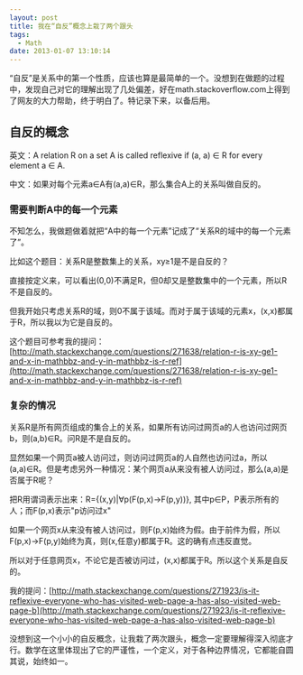```yaml
---
layout: post
title: 我在“自反”概念上栽了两个跟头
tags:
  - Math
date: 2013-01-07 13:10:14
---
```


“自反”是关系中的第一个性质，应该也算是最简单的一个。没想到在做题的过程中，发现自己对它的理解出现了几处偏差，好在math.stackoverflow.com上得到了网友的大力帮助，终于明白了。特记录下来，以备后用。

## 自反的概念

英文：A relation R on a set A is called reflexive if (a, a) ∈ R for every element a ∈ A.

中文：如果对每个元素a∈A有(a,a)∈R，那么集合A上的关系叫做自反的。

### 需要判断A中的每一个元素

不知怎么，我做题做着就把“A中的每一个元素”记成了“关系R的域中的每一个元素了”。

比如这个题目：关系R是整数集上的关系，xy≥1是不是自反的？

直接按定义来，可以看出(0,0)不满足R，但0却又是整数集中的一个元素，所以R不是自反的。

但我开始只考虑关系R的域，则0不属于该域。而对于属于该域的元素x，(x,x)都属于R，所以我以为它是自反的。

这个题目可参考我的提问：[http://math.stackexchange.com/questions/271638/relation-r-is-xy-ge1-and-x-in-mathbbz-and-y-in-mathbbz-is-r-ref](http://math.stackexchange.com/questions/271638/relation-r-is-xy-ge1-and-x-in-mathbbz-and-y-in-mathbbz-is-r-ref)

### 复杂的情况

<p>关系R是所有网页组成的集合上的关系，如果所有访问过网页a的人也访问过网页b，则(a,b)∈R。问R是不是自反的。

显然如果一个网页a被人访问过，则访问过网页a的人自然也访问过a，所以(a,a)∈R。但是考虑另外一种情况：某个网页a从来没有被人访问过，那么(a,a)是否属于R呢？

把R用谓词表示出来：R={(x,y)|∀p(F(p,x)→F(p,y))}, 其中p∈P，P表示所有的人；而F(p,x)表示"p访问过x"

如果一个网页x从来没有被人访问过，则F(p,x)始终为假。由于前件为假，所以F(p,x)→F(p,y)始终为真，则(x,任意y)都属于R。这的确有点违反直觉。

所以对于任意网页x，不论它是否被访问过，(x,x)都属于R。所以这个关系是自反的。

我的提问：[http://math.stackexchange.com/questions/271923/is-it-reflexive-everyone-who-has-visited-web-page-a-has-also-visited-web-page-b](http://math.stackexchange.com/questions/271923/is-it-reflexive-everyone-who-has-visited-web-page-a-has-also-visited-web-page-b)

没想到这一个小小的自反概念，让我栽了两次跟头，概念一定要理解得深入彻底才行。数学在这里体现出了它的严谨性，一个定义，对于各种边界情况，它都能自圆其说，始终如一。
</p>